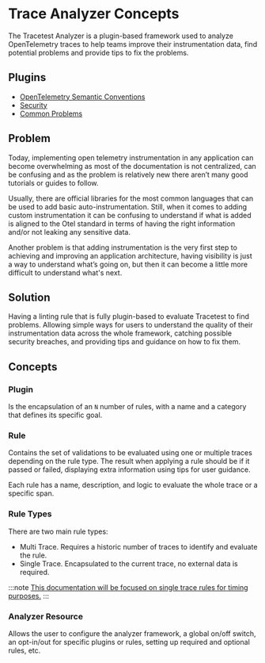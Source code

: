 # Trace Analyzer Concepts

The Tracetest Analyzer is a plugin-based framework used to analyze OpenTelemetry traces to help teams improve their instrumentation data, find potential problems and provide tips to fix the problems.

## Plugins

- [OpenTelemetry Semantic Conventions](./plugins/otel-semantic-conventions.md)
- [Security](./plugins/security.md)
- [Common Problems](./plugins/common-problems.md)

## Problem

Today, implementing open telemetry instrumentation in any application can become overwhelming as most of the documentation is not centralized, can be confusing and as the problem is relatively new there aren’t many good tutorials or guides to follow.

Usually, there are official libraries for the most common languages that can be used to add basic auto-instrumentation. Still, when it comes to adding custom instrumentation it can be confusing to understand if what is added is aligned to the Otel standard in terms of having the right information and/or not leaking any sensitive data.

Another problem is that adding instrumentation is the very first step to achieving and improving an application architecture, having visibility is just a way to understand what’s going on, but then it can become a little more difficult to understand what's next.

## Solution

Having a linting rule that is fully plugin-based to evaluate Tracetest to find problems. Allowing simple ways for users to understand the quality of their instrumentation data across the whole framework, catching possible security breaches, and providing tips and guidance on how to fix them.

## Concepts

### Plugin

Is the encapsulation of an `N` number of rules, with a name and a category that defines its specific goal.

### Rule

Contains the set of validations to be evaluated using one or multiple traces depending on the rule type. The result when applying a rule should be if it passed or failed, displaying extra information using tips for user guidance.

Each rule has a name, description, and logic to evaluate the whole trace or a specific span.

### Rule Types

There are two main rule types:

- Multi Trace. Requires a historic number of traces to identify and evaluate the rule.
- Single Trace. Encapsulated to the current trace, no external data is required.

:::note
[This documentation will be focused on single trace rules for timing purposes.](../configuration/tracetest-analyzer.md)
:::

### Analyzer Resource

Allows the user to configure the analyzer framework, a global on/off switch, an opt-in/out for specific plugins or rules, setting up required and optional rules, etc.
